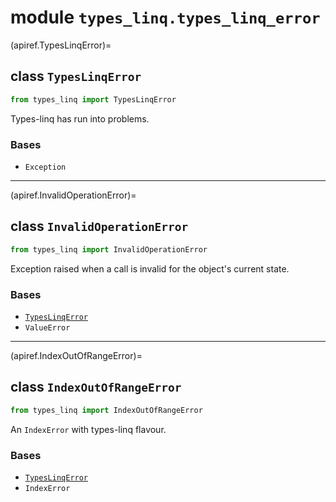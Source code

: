 # module ``types_linq.types_linq_error``

(apiref.TypesLinqError)=
## class `TypesLinqError`

```py
from types_linq import TypesLinqError
```

Types-linq has run into problems.

### Bases

- `Exception`

---

(apiref.InvalidOperationError)=
## class `InvalidOperationError`

```py
from types_linq import InvalidOperationError
```

Exception raised when a call is invalid for the object's current state.

### Bases

- [`TypesLinqError`](apiref.TypesLinqError)
- `ValueError`

---

(apiref.IndexOutOfRangeError)=
## class `IndexOutOfRangeError`

```py
from types_linq import IndexOutOfRangeError
```

An `IndexError` with types-linq flavour.

### Bases

- [`TypesLinqError`](apiref.TypesLinqError)
- `IndexError`

